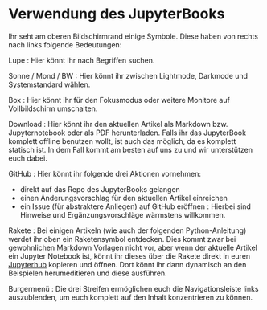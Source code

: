 # Verwendung des JupyterBooks

Ihr seht am oberen Bildschirmrand einige Symbole. Diese haben von rechts nach links folgende Bedeutungen:

Lupe
: Hier könnt ihr nach Begriffen suchen.

Sonne / Mond / BW
: Hier könnt ihr zwischen Lightmode, Darkmode und Systemstandard wählen.

Box
: Hier könnt ihr für den Fokusmodus oder weitere Monitore auf Vollbildschirm umschalten.

Download
: Hier könnt ihr den aktuellen Artikel als Markdown bzw. Jupyternotebook oder als PDF herunterladen. Falls ihr das JupyterBook komplett offline benutzen wollt, ist auch das möglich, da es komplett statisch ist. In dem Fall kommt am besten auf uns zu und wir unterstützen euch dabei.

GitHub
: Hier könnt ihr folgende drei Aktionen vornehmen:
  - direkt auf das Repo des JupyterBooks gelangen
  - einen Änderungsvorschlag für den aktuellen Artikel einreichen
  - ein Issue (für abstraktere Anliegen) auf GitHub eröffnen
: Hierbei sind Hinweise und Ergänzungsvorschläge wärmstens willkommen.

Rakete
: Bei einigen Artikeln (wie auch der folgenden Python-Anleitung) werdet ihr oben ein Raketensymbol entdecken. Dies kommt zwar bei gewohnlichen Markdown Vorlagen nicht vor, aber wenn der aktuelle Artikel ein Jupyter Notebook ist, könnt ihr dieses über die Rakete direkt in euren [Jupyterhub](https://jupyterhub.uni-muenster.de) kopieren und öffnen. Dort könnt ihr dann dynamisch an den Beispielen herumeditieren und diese ausführen.

Burgermenü
: Die drei Streifen ermöglichen euch die Navigationsleiste links auszublenden, um euch komplett auf den Inhalt konzentrieren zu können.
